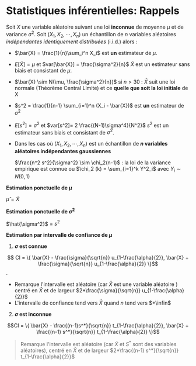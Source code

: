 # Statistiques inférentielles: Rappels

Soit $X$ une variable aléatoire suivant une loi **inconnue** de moyenne $\mu$ et de variance $\sigma^2$.
Soit $(X_1, X_2, \cdots, X_n)$ un échantillon de $n$ variables aléatoires *indépendantes identiquement distribuées* (i.i.d.) alors :

+ $\bar{X} = \frac{1}{n}\sum_i^n X_i$ est **un** estimateur de $\mu$.  

+ $E[\bar{X}] = \mu$ et $var[\bar{X}] = \frac{\sigma^2}{n}$     $\bar{X}$ est un estimateur sans biais et consistant de $\mu$.

+ $\bar{X} \sim N(\mu, \frac{\sigma^2}{n})$  si $n>30$ : $\bar{X}$ suit une loi normale (Théorème Central Limite) et ce **quelle que soit la loi initiale** de X 

+ $s^2 = \frac{1}{n-1} \sum_{i=1}^n (X_i - \bar{X})$  est **un** estimateur de $\sigma^2$

+ $E[s^2] = \sigma^2$ et $var[s^2]= 2 \frac{(N-1)\sigma^4}{N^2}$ $s^2$ est un estimateur sans biais et consistant de $\sigma^2$. 

+ Dans les cas où $(X_1, X_2, \cdots, X_n)$ est un échantillon de **$n$ variables aléatoires indépendantes gaussiennes** 

  $\frac{n^2 s^2}{\sigma^2} \sim \chi_2(n-1)$ : la loi de la variance empirique est connue ou $\chi_2 (k) = \sum_{i=1}^k Y^2_i$ avec $Y_i \sim N(0,1)$

**Estimation ponctuelle de $\mu$**

$\hat{\mu} = \bar{X}$

**Estimation ponctuelle de $\sigma^2$** 

$\hat{\sigma^2}$ = $s^2$

**Estimation par intervalle de confiance de $\mu$**

1. **$\sigma$ est connue** 

$$ CI = \{ \bar{X} - \frac{\sigma}{\sqrt{n}} u_{1-\frac{\alpha}{2}}, \bar{X} + \frac{\sigma}{\sqrt{n}} u_{1-\frac{\alpha}{2}} \}$$ . 

+ Remarque l'intervalle est aléatoire (car $\bar{X}$ est une variable aléatoire ) centré en  $\bar{X}$  et de largeur $2*\frac{\sigma}{\sqrt{n}} u_{1-\frac{\alpha}{2}}$ 
+ L'intervalle de confiance tend vers $\bar{X}$ quand $n$ tend vers $+\infin$

2. **$\sigma$ est inconnue**

$$CI = \{ \bar{X} - \frac{(n-1)s^*}{\sqrt{n}} t_{1-\frac{\alpha}{2}}, \bar{X} + \frac{(n-1) s^*}{\sqrt{n}} t_{1-\frac{\alpha}{2}} \}$$

> Remarque l'intervalle est aléatoire (car $\bar{X}$ et $S^{*}$ sont des variables aléatoires),  centré en  $\bar{X}$  et de largeur $2*\frac{(n-1) s^*}{\sqrt{n}} t_{1-\frac{\alpha}{2}}$ 





###### 
